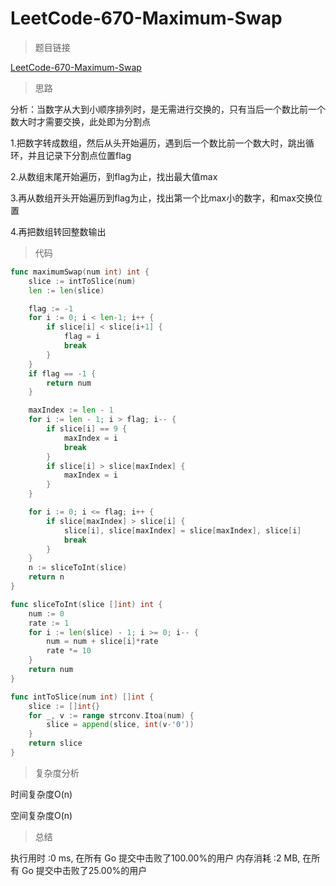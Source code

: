 # LeetCode-670-Maximum-Swap

> 题目链接

[LeetCode-670-Maximum-Swap](https://leetcode-cn.com/problems/maximum-swap/)

> 思路

分析：当数字从大到小顺序排列时，是无需进行交换的，只有当后一个数比前一个数大时才需要交换，此处即为分割点

1.把数字转成数组，然后从头开始遍历，遇到后一个数比前一个数大时，跳出循环，并且记录下分割点位置flag

2.从数组末尾开始遍历，到flag为止，找出最大值max

3.再从数组开头开始遍历到flag为止，找出第一个比max小的数字，和max交换位置

4.再把数组转回整数输出

> 代码

```go
func maximumSwap(num int) int {
	slice := intToSlice(num)
	len := len(slice)

	flag := -1
	for i := 0; i < len-1; i++ {
		if slice[i] < slice[i+1] {
			flag = i
			break
		}
	}
	if flag == -1 {
		return num
	}

	maxIndex := len - 1
	for i := len - 1; i > flag; i-- {
		if slice[i] == 9 {
			maxIndex = i
			break
		}
		if slice[i] > slice[maxIndex] {
			maxIndex = i
		}
	}

	for i := 0; i <= flag; i++ {
		if slice[maxIndex] > slice[i] {
			slice[i], slice[maxIndex] = slice[maxIndex], slice[i]
			break
		}
	}
	n := sliceToInt(slice)
	return n
}

func sliceToInt(slice []int) int {
	num := 0
	rate := 1
	for i := len(slice) - 1; i >= 0; i-- {
		num = num + slice[i]*rate
		rate *= 10
	}
	return num
}

func intToSlice(num int) []int {
	slice := []int{}
	for _, v := range strconv.Itoa(num) {
		slice = append(slice, int(v-'0'))
	}
	return slice
}
```

> 复杂度分析

时间复杂度O(n)

空间复杂度O(n)

> 总结

执行用时 :0 ms, 在所有 Go 提交中击败了100.00%的用户
内存消耗 :2 MB, 在所有 Go 提交中击败了25.00%的用户


